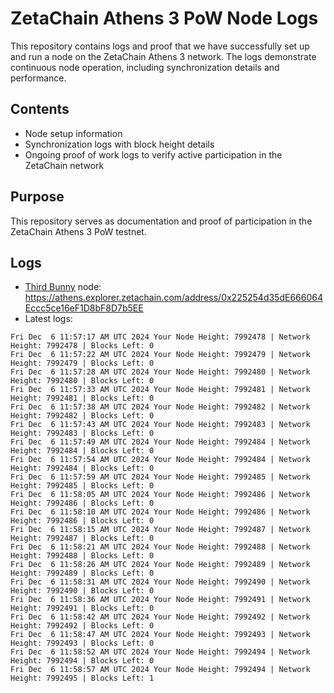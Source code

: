# ZetaChain Athens 3 PoW Node Logs
This repository contains logs and proof that we have successfully set up and run a node on the ZetaChain Athens 3 network. The logs demonstrate continuous node operation, including synchronization details and performance.

## Contents
- Node setup information
- Synchronization logs with block height details
- Ongoing proof of work logs to verify active participation in the ZetaChain network

## Purpose
This repository serves as documentation and proof of participation in the ZetaChain Athens 3 PoW testnet.

## Logs

- [Third Bunny](https://thirdbunny.xyz/) node: https://athens.explorer.zetachain.com/address/0x225254d35dE666064Eccc5ce16eF1D8bF8D7b5EE
- Latest logs:
```
Fri Dec  6 11:57:17 AM UTC 2024 Your Node Height: 7992478 | Network Height: 7992478 | Blocks Left: 0
Fri Dec  6 11:57:22 AM UTC 2024 Your Node Height: 7992479 | Network Height: 7992479 | Blocks Left: 0
Fri Dec  6 11:57:28 AM UTC 2024 Your Node Height: 7992480 | Network Height: 7992480 | Blocks Left: 0
Fri Dec  6 11:57:33 AM UTC 2024 Your Node Height: 7992481 | Network Height: 7992481 | Blocks Left: 0
Fri Dec  6 11:57:38 AM UTC 2024 Your Node Height: 7992482 | Network Height: 7992482 | Blocks Left: 0
Fri Dec  6 11:57:43 AM UTC 2024 Your Node Height: 7992483 | Network Height: 7992483 | Blocks Left: 0
Fri Dec  6 11:57:49 AM UTC 2024 Your Node Height: 7992484 | Network Height: 7992484 | Blocks Left: 0
Fri Dec  6 11:57:54 AM UTC 2024 Your Node Height: 7992484 | Network Height: 7992484 | Blocks Left: 0
Fri Dec  6 11:57:59 AM UTC 2024 Your Node Height: 7992485 | Network Height: 7992485 | Blocks Left: 0
Fri Dec  6 11:58:05 AM UTC 2024 Your Node Height: 7992486 | Network Height: 7992486 | Blocks Left: 0
Fri Dec  6 11:58:10 AM UTC 2024 Your Node Height: 7992486 | Network Height: 7992486 | Blocks Left: 0
Fri Dec  6 11:58:15 AM UTC 2024 Your Node Height: 7992487 | Network Height: 7992487 | Blocks Left: 0
Fri Dec  6 11:58:21 AM UTC 2024 Your Node Height: 7992488 | Network Height: 7992488 | Blocks Left: 0
Fri Dec  6 11:58:26 AM UTC 2024 Your Node Height: 7992489 | Network Height: 7992489 | Blocks Left: 0
Fri Dec  6 11:58:31 AM UTC 2024 Your Node Height: 7992490 | Network Height: 7992490 | Blocks Left: 0
Fri Dec  6 11:58:36 AM UTC 2024 Your Node Height: 7992491 | Network Height: 7992491 | Blocks Left: 0
Fri Dec  6 11:58:42 AM UTC 2024 Your Node Height: 7992492 | Network Height: 7992492 | Blocks Left: 0
Fri Dec  6 11:58:47 AM UTC 2024 Your Node Height: 7992493 | Network Height: 7992493 | Blocks Left: 0
Fri Dec  6 11:58:52 AM UTC 2024 Your Node Height: 7992494 | Network Height: 7992494 | Blocks Left: 0
Fri Dec  6 11:58:57 AM UTC 2024 Your Node Height: 7992494 | Network Height: 7992495 | Blocks Left: 1
```
